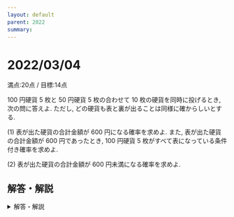 ```yaml
---
layout: default
parent: 2022
summary: 
---
```


# 2022/03/04

満点:20点 / 目標:14点

$100$ 円硬貨 $5$ 枚と $50$ 円硬貨 $5$ 枚の合わせて $10$ 枚の硬貨を同時に投げるとき, 次の問に答えよ. ただし, どの硬貨も表と裏が出ることは同様に確からしいとする.

(1) 表が出た硬貨の合計金額が $600$ 円になる確率を求めよ. また, 表が出た硬貨の合計金額が $600$ 円であったとき, $100$ 円硬貨 $5$ 枚がすべて表になっている条件付き確率を求めよ.

(2) 表が出た硬貨の合計金額が $600$ 円未満になる確率を求めよ.

## 解答・解説

<details markdown="1">
<summary>解答・解説</summary>

基本的な確率の問題です。場合を尽くして検討する力が求められます。

解説を含めて書いたので、読んで確認してください。実際はここまで記述する必要はありません。

![](img/mathterro_20220304.jpg)

</details>